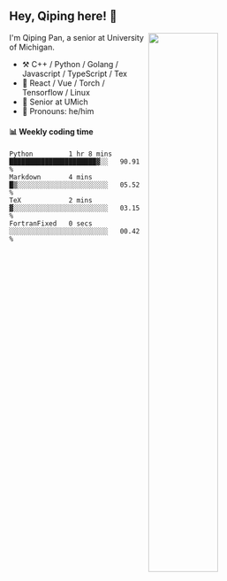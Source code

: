 

## Hey, Qiping here! :wave:

[<img align="right" width="50%" src="https://github-readme-stats.vercel.app/api?username=ppppqp&theme=dark&show_icons=true">](https://metrics.lecoq.io/ppppqp?template=classic)


I'm Qiping Pan, a senior at University of Michigan.

-   :hammer_and_pick: C++ / Python / Golang / Javascript / TypeScript / Tex
-   :pencil: React / Vue / Torch / Tensorflow / Linux 
-   :seedling: Senior at UMich
-   :man: Pronouns: he/him



#### :bar_chart: Weekly coding time

<!--START_SECTION:waka-->

```text
Python         1 hr 8 mins     ██████████████████████▓░░   90.91 %
Markdown       4 mins          █▒░░░░░░░░░░░░░░░░░░░░░░░   05.52 %
TeX            2 mins          ▓░░░░░░░░░░░░░░░░░░░░░░░░   03.15 %
FortranFixed   0 secs          ░░░░░░░░░░░░░░░░░░░░░░░░░   00.42 %
```

<!--END_SECTION:waka-->
